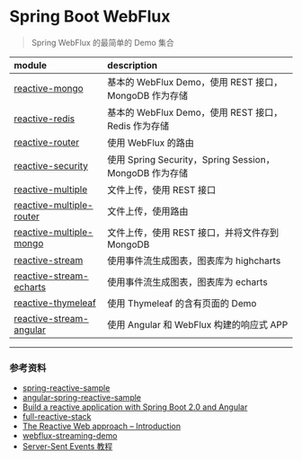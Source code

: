 # Spring Boot WebFlux 

> Spring WebFlux 的最简单的 Demo 集合

| module | description |
|:-------|:------------|
|[reactive-mongo](./reactive-mongo/README.md)| 基本的 WebFlux Demo，使用 REST 接口，MongoDB 作为存储|
|[reactive-redis](./reactive-redis/README.md)| 基本的 WebFlux Demo，使用 REST 接口，Redis 作为存储|
|[reactive-router](./reactive-router/README.md)| 使用 WebFlux 的路由|
|[reactive-security](./reactive-security/README.md)| 使用 Spring Security，Spring Session，MongoDB 作为存储 |
|[reactive-multiple](./reactive-multiple/README.md)| 文件上传，使用 REST 接口|
|[reactive-multiple-router](./reactive-multiple-router/README.md) | 文件上传，使用路由|
|[reactive-multiple-mongo](./reactive-multiple-mongo/README.md) | 文件上传，使用 REST 接口，并将文件存到 MongoDB|
|[reactive-stream](./reactive-stream/README.md)| 使用事件流生成图表，图表库为 highcharts|
|[reactive-stream-echarts](./reactive-stream-echarts/README.md) | 使用事件流生成图表，图表库为 echarts|
|[reactive-thymeleaf](./reactive-thymeleaf/README.md)| 使用 Thymeleaf 的含有页面的 Demo|
|[reactive-stream-angular](./reactive-stream-angular/README.md) | 使用 Angular 和 WebFlux 构建的响应式 APP|


--- 

### 参考资料

- [spring-reactive-sample](https://github.com/hantsy/spring-reactive-sample)
- [angular-spring-reactive-sample](https://github.com/hantsy/angular-spring-reactive-sample)
- [Build a reactive application with Spring Boot 2.0 and Angular](https://medium.com/@hantsy/build-a-reactive-application-with-spring-boot-2-0-and-angular-de0ee5837fed)
- [full-reactive-stack](https://github.com/mechero/full-reactive-stack)
- [The Reactive Web approach – Introduction](https://thepracticaldeveloper.com/2017/11/04/full-reactive-stack-introduction/)
- [webflux-streaming-demo](https://github.com/ZhongyangMA/webflux-streaming-demo)
- [Server-Sent Events 教程](http://www.ruanyifeng.com/blog/2017/05/server-sent_events.html)

